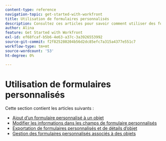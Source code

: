 ```yaml
---
content-type: reference
navigation-topic: get-started-with-workfront
title: Utilisation de formulaires personnalisés
description: Consultez ces articles pour savoir comment utiliser des formulaires personnalisés dans Adobe Workfront.
author: Alina
feature: Get Started with Workfront
exl-id: ef68fcaf-b5b6-4e63-a37c-3a3926553992
source-git-commit: f2f825280204b56d2dc85efc7a315a4377e551c7
workflow-type: tm+mt
source-wordcount: '53'
ht-degree: 0%

---
```


# Utilisation de formulaires personnalisés

Cette section contient les articles suivants :

* [Ajout d’un formulaire personnalisé à un objet](../../workfront-basics/work-with-custom-forms/add-a-custom-form-to-an-object.md)
* [Modifier les informations dans les champs de formulaire personnalisés](../../workfront-basics/work-with-custom-forms/edit-custom-forms.md)
* [Exportation de formulaires personnalisés et de détails d’objet](../../workfront-basics/work-with-custom-forms/export-custom-forms-details.md)
* [Gestion des formulaires personnalisés associés à des objets](../../workfront-basics/work-with-custom-forms/manage-custom-forms-attached-to-objects.md)

